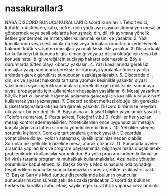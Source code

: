 # nasakurallar3
NASA DİSCORD SUNUCU KURALLARI Discord Kuralları  1. Tehdit edici, küfürlü, müstehcen, kaba, nefret dolu yada aşırı sayıda istenmeyen mesajlar göndermek veya sesli odalarda konuşmak; din, dil, ırk ayrımına yönelik iletiler göndermek ve materyaller kullanmak kesinlikle yasaktır. 2. Yazı kanallarında veya sesli odalarda kişi veya firmaların onurlarını zedeleyecek hakaret, küfür vs. içeren mesajları yazmak kesinlikle yasaktır. 3. Discorddaki bir kullanıcıyı bir konuda bilgisi olmadığı veya az bilgisi olduğu için veya bir konuda hatalı bilgi verdiği için suçlayıp hakaret edemezsiniz. Böyle durumlarda lütfen olaya kibarca yaklaşın. 4. Yazı kanallarında gereksiz mesajlar yazıp sunucuda gereksiz bir karmaşa yaratanlar önce uyarılıp ardından gerek görülürse sunucudan uzaklaştırılacaktır. 5. Discordda dil, din, ırk ve siyaset hakkında tartışma yapmak kesinlikle yasaktır, siyasi yazılarınızı siyasi içerikli sunuculara girerek dile getirebilirsiniz, sunucuyu siyasi propaganda için kullananların hesapları yasaklanır. 6. Mesaj yazarken büyük harf kullanmak bağırmak anlamına geleceği için kesinlikle büyük harf kullanarak yazı yazmayınız. 7. Discord sohbet merkezi olduğu için gereksiz-kişisel tartışmalara-atışmalara girmek yasaktır. Discord birbirinize meydan okuyacak bir yer değildir. 8. Başkasına ait kişisel bilgiler yayınlamak yasaktır. (Telefon numarası, E-Posta adresi, Fotoğraf v.b.) 9. Yetkililer her yazılan mesajı kontrol edemeyebilirler. Yöneticilerden önce uygunsuz bir mesajla karşılaştığınızda lütfen sorumlu yöneticilere bildiriniz. 10. Yetkililer siteden sorumlu kişilerdir. Gereksiz tartışmalara girmek yasaktır. Discordda yöneticilere dolaylı yoldan sataşmak, üyelik iptalinize neden olabilir. Sorunlarınızı yetkililerin özeline mesaj atarak çözünüz. 11. Sunucuda üyeler arasında yapılan link ve program paylaşımında, bilgisayarınızda oluşabilecek problemlerden kullanıcılar sorumludur. Bu yolla program indiren kullanıcılar bir virüs tarama programını muhakkak kullanmalıdırlar. Aksi halde yönetim sorumluluk kabul etmez. 12. Başka Garry's Mod sunucularında oynadığı tespit edilen oyuncular sunucularımızdan süresiz şekilde uzaklaştırılıcaktır. 13. Başka Garry's Mod sunucu discordlarında bulunan oyuncular sunucularımızdan süresiz şekilde uzaklaştırılıcaktır.  Discord'da bulunan herkes bu kuralları kabul etmiş sayılır, eğer kural ihlali yaparsa cezalandırılır.
